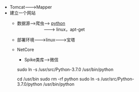 * Tomcat--->Mapper
* 建立一个网站
    * 数据源-->爬虫--> [python](https://www.cnblogs.com/happymeng/)
                <br>&nbsp;&nbsp;&nbsp;&nbsp;&nbsp;&nbsp;&nbsp;&nbsp;&nbsp;&nbsp;&nbsp;&nbsp;&nbsp;&nbsp;&nbsp;&nbsp;&nbsp;   &nbsp;&nbsp;&nbsp;&nbsp;--->
                linux，apt-get
    * 部署环境--->linux--->宝塔
    * NetCore
        * Spike类库-->微信


        sudo ln -s /usr/src/Python-3.7.0 /usr/bin/python


        cd /usr/bin
        sudo rm -rf python
        sudo ln -s  /usr/src/Python-3.7.0/python /usr/bin/python

